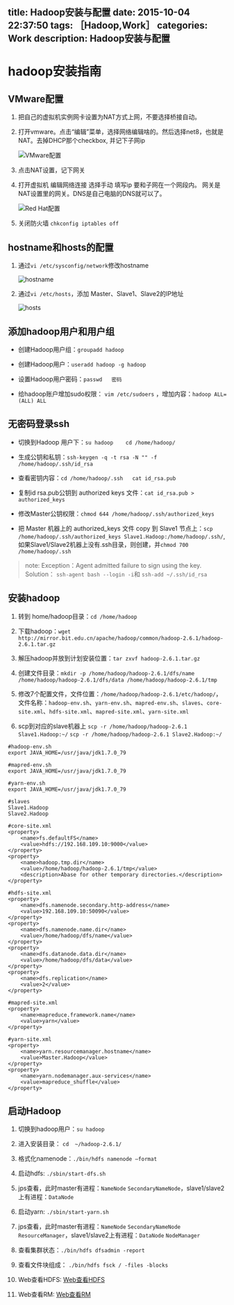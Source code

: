 title: Hadoop安装与配置
date: 2015-10-04 22:37:50
tags: ［Hadoop,Work］
categories: Work
description: Hadoop安装与配置
---

# hadoop安装指南

## VMware配置

1. 把自己的虚拟机实例网卡设置为NAT方式上网，不要选择桥接自动。

2. 打开vmware。点击“编辑”菜单，选择网络编辑啥的。然后选择net8，也就是NAT。去掉DHCP那个checkbox, 并记下子网ip

	![VMware配置](http://7xkgp0.com1.z0.glb.clouddn.com/15-10-3/29714382.jpg)

3. 点击NAT设置，记下网关

4. 打开虚拟机 编辑网络连接 选择手动 填写ip 要和子网在一个网段内。 网关是NAT设置里的网关。DNS是自己电脑的DNS就可以了。

	![Red Hat配置](http://7xkgp0.com1.z0.glb.clouddn.com/15-10-3/69295158.jpg)

5. 关闭防火墙   `chkconfig iptables off`

## hostname和hosts的配置

1. 通过`vi /etc/sysconfig/network`修改hostname

	![hostname](http://7xkgp0.com1.z0.glb.clouddn.com/15-10-4/11647350.jpg)

2. 通过`vi /etc/hosts`，添加 Master、Slave1、Slave2的IP地址

	![hosts](http://7xkgp0.com1.z0.glb.clouddn.com/15-10-4/58978306.jpg)

## 添加hadoop用户和用户组

- 创建Hadoop用户组：`groupadd hadoop`

- 创建Hadoop用户：`useradd hadoop -g hadoop`

- 设置Hadoop用户密码：`passwd   密码`

- 给hadoop账户增加sudo权限： `vim /etc/sudoers` ，增加内容：`hadoop ALL=(ALL) ALL`

## 无密码登录ssh

- 切换到Hadoop 用户下：`su hadoop    cd /home/hadoop/`

- 生成公钥和私钥：`ssh-keygen -q -t rsa -N "" -f /home/hadoop/.ssh/id_rsa`

- 查看密钥内容：`cd /home/hadoop/.ssh   cat id_rsa.pub`

- 复制id rsa.pub公钥到 authorized keys 文件：`cat id_rsa.pub > authorized_keys`

- 修改Master公钥权限：`chmod 644 /home/hadoop/.ssh/authorized_keys`

- 把 Master 机器上的 authorized_keys 文件 copy 到 Slave1 节点上：`scp /home/hadoop/.ssh/authorized_keys Slave1.Hadoop:/home/hadoop/.ssh/`,如果Slave1/Slave2机器上没有.ssh目录，则创建，并`chmod 700 /home/hadoop/.ssh`

> note: Exception：Agent admitted failure to sign using the key.   Solution： `ssh-agent bash --login -i`和 `ssh-add ~/.ssh/id_rsa`

## 安装hadoop

1. 转到 home/hadoop目录：`cd /home/hadoop`

2. 下载hadoop：`wget http://mirror.bit.edu.cn/apache/hadoop/common/hadoop-2.6.1/hadoop-2.6.1.tar.gz`

3. 解压hadoop并放到计划安装位置：`tar zxvf hadoop-2.6.1.tar.gz` 

4. 创建文件目录：`mkdir -p /home/hadoop/hadoop-2.6.1/dfs/name /home/hadoop/hadoop-2.6.1/dfs/data /home/hadoop/hadoop-2.6.1/tmp`

5. 修改7个配置文件，文件位置：`/home/hadoop/hadoop-2.6.1/etc/hadoop/`，文件名称：`hadoop-env.sh`、`yarn-env.sh`、`mapred-env.sh`、`slaves`、`core-site.xml`、`hdfs-site.xml`、`mapred-site.xml`、`yarn-site.xml`

6. scp到对应的slave机器上 `scp -r /home/hadoop/hadoop-2.6.1 Slave1.Hadoop:~/`  `scp -r /home/hadoop/hadoop-2.6.1 Slave2.Hadoop:~/`


```
#hadoop-env.sh
export JAVA_HOME=/usr/java/jdk1.7.0_79

#mapred-env.sh
export JAVA_HOME=/usr/java/jdk1.7.0_79

#yarn-env.sh
export JAVA_HOME=/usr/java/jdk1.7.0_79

#slaves
Slave1.Hadoop
Slave2.Hadoop

#core-site.xml
<property>
    <name>fs.defaultFS</name>
    <value>hdfs://192.168.109.10:9000</value>
</property>
<property>
    <name>hadoop.tmp.dir</name>
    <value>/home/hadoop/hadoop-2.6.1/tmp</value>
    <description>Abase for other temporary directories.</description>
</property>

#hdfs-site.xml
<property>
    <name>dfs.namenode.secondary.http-address</name>
    <value>192.168.109.10:50090</value>
</property>
<property>
    <name>dfs.namenode.name.dir</name>
    <value>/home/hadoop/dfs/name</value>
</property>
<property>
    <name>dfs.datanode.data.dir</name>
    <value>/home/hadoop/dfs/data</value>
</property>
<property>
    <name>dfs.replication</name>
    <value>2</value>
</property>

#mapred-site.xml
<property>
    <name>mapreduce.framework.name</name>
    <value>yarn</value>
</property>

#yarn-site.xml
<property>
    <name>yarn.resourcemanager.hostname</name>
    <value>Master.Hadoop</value>
</property>
<property>
    <name>yarn.nodemanager.aux-services</name>
    <value>mapreduce_shuffle</value>
</property>
```

## 启动Hadoop
1. 切换到hadoop用户：`su hadoop`

2. 进入安装目录： `cd  ~/hadoop-2.6.1/`

3. 格式化namenode：`./bin/hdfs namenode –format`

4. 启动hdfs: `./sbin/start-dfs.sh`

5. jps查看，此时master有进程：`NameNode` `SecondaryNameNode`，slave1/slave2上有进程：`DataNode` 

6. 启动yarn: `./sbin/start-yarn.sh`

7. jps查看，此时master有进程：`NameNode` `SecondaryNameNode` `ResourceManager`，slave1/slave2上有进程：`DataNode` `NodeManager`

8. 查看集群状态：`./bin/hdfs dfsadmin -report`

9. 查看文件块组成：  `./bin/hdfs fsck / -files -blocks`

10. Web查看HDFS:    [Web查看HDFS](http://192.168.109.10:50070)

11. Web查看RM:    [Web查看RM](http://192.168.109.10:8088)
